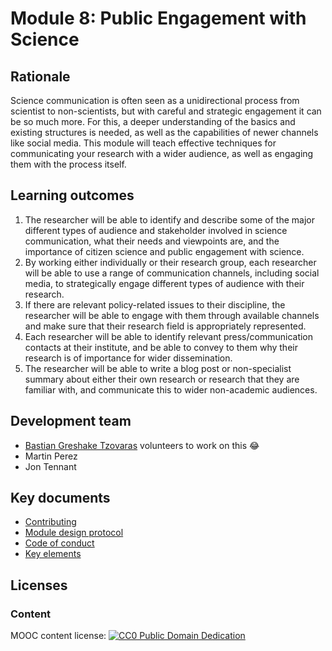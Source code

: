 # Module 8: Public Engagement with Science

## Rationale <a name="Rationale"></a>

Science communication is often seen as a unidirectional process from scientist to non-scientists, but with careful and strategic engagement it can be so much more. For this, a deeper understanding of the basics and existing structures is needed, as well as the capabilities of newer channels like social media. This module will teach effective techniques for communicating your research with a wider audience, as well as engaging them with the process itself.


## Learning outcomes <a name="Learning outcomes"></a>

1. The researcher will be able to identify and describe some of the major different types of audience and stakeholder involved in science communication, what their needs and viewpoints are, and the importance of citizen science and public engagement with science.
1. By working either individually or their research group, each researcher will be able to use a range of communication channels, including social media, to strategically engage different types of audience with their research.
1. If there are relevant policy-related issues to their discipline, the researcher will be able to engage with them through available channels and make sure that their research field is appropriately represented.
11. Each researcher will be able to identify relevant press/communication contacts at their institute, and be able to convey to them why their research is of importance for wider dissemination.
1. The researcher will be able to write a blog post or non-specialist summary about either their own research or research that they are familiar with, and communicate this to wider non-academic audiences.

## Development team
- [Bastian Greshake Tzovaras](https://github.com/gedankenstuecke) volunteers to work on this :joy: 
- Martin Perez
- Jon Tennant

## Key documents <a name="Key documents"></a>

- [Contributing](CONTRIBUTING.md)
- [Module design protocol](https://github.com/OpenScienceMOOC/Module-8-Citizen-Science-and-Science-Communication/tree/master/production_toolkit/MODULE_DESIGN_PROTOCOL.md)
- [Code of conduct](CODE_OF_CONDUCT.md)
- [Key elements](key_elements.md)


## Licenses <a name="Licenses"></a>

### Content 
MOOC content license: [![CC0 Public Domain Dedication](https://img.shields.io/badge/License-CC0%201.0-lightgrey.svg)](https://creativecommons.org/publicdomain/zero/1.0/)
